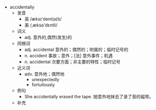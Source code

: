 - accidentally
  - 发音
    - 英 /æksɪ'dent(ə)lɪ/
    - 美 /,æksə'dɛntli/
  - 词义
    - adj. 意外的,偶然(发生)的
  - 同根词
    - adj. accidental 意外的；偶然的；附属的；临时记号的
    - n. accident 事故；意外；[法] 意外事件；机遇
    - n. accidental 次要方面；非主要的特性；临时记号
  - 近义词
    - adv. 意外地；偶然地
      - unexpectedly
      - fortuitously
  - 例句
    - She accidentally erased the tape. 她意外地抹去了录了音的磁带。
  - 补充